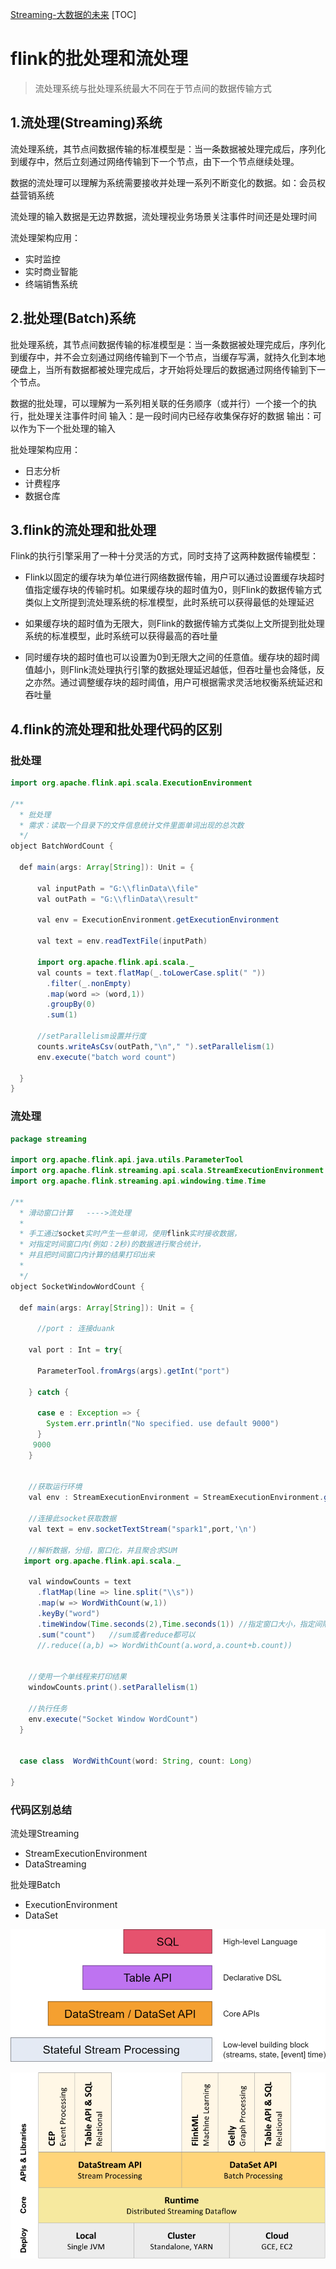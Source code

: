 [Streaming-大数据的未来](https://www.cnblogs.com/tree1123/p/11389146.html)
[TOC]
# flink的批处理和流处理
> 流处理系统与批处理系统最大不同在于节点间的数据传输方式
## 1.流处理(Streaming)系统
流处理系统，其节点间数据传输的标准模型是：当一条数据被处理完成后，序列化到缓存中，然后立刻通过网络传输到下一个节点，由下一个节点继续处理。

数据的流处理可以理解为系统需要接收并处理一系列不断变化的数据。如：会员权益营销系统

流处理的输入数据是无边界数据，流处理视业务场景关注事件时间还是处理时间

流处理架构应用：

- 实时监控
- 实时商业智能
- 终端销售系统

## 2.批处理(Batch)系统
批处理系统，其节点间数据传输的标准模型是：当一条数据被处理完成后，序列化到缓存中，并不会立刻通过网络传输到下一个节点，当缓存写满，就持久化到本地硬盘上，当所有数据都被处理完成后，才开始将处理后的数据通过网络传输到下一个节点。 

数据的批处理，可以理解为一系列相关联的任务顺序（或并行）一个接一个的执行，批处理关注事件时间
输入：是一段时间内已经存收集保存好的数据
输出：可以作为下一个批处理的输入

批处理架构应用：

- 日志分析
- 计费程序
- 数据仓库

## 3.flink的流处理和批处理

Flink的执行引擎采用了一种十分灵活的方式，同时支持了这两种数据传输模型：

- Flink以固定的缓存块为单位进行网络数据传输，用户可以通过设置缓存块超时值指定缓存块的传输时机。如果缓存块的超时值为0，则Flink的数据传输方式类似上文所提到流处理系统的标准模型，此时系统可以获得最低的处理延迟

- 如果缓存块的超时值为无限大，则Flink的数据传输方式类似上文所提到批处理系统的标准模型，此时系统可以获得最高的吞吐量

- 同时缓存块的超时值也可以设置为0到无限大之间的任意值。缓存块的超时阈值越小，则Flink流处理执行引擎的数据处理延迟越低，但吞吐量也会降低，反之亦然。通过调整缓存块的超时阈值，用户可根据需求灵活地权衡系统延迟和吞吐量

## 4.flink的流处理和批处理代码的区别

### 批处理
```java
import org.apache.flink.api.scala.ExecutionEnvironment
 
/**
  * 批处理
  * 需求：读取一个目录下的文件信息统计文件里面单词出现的总次数
  */
object BatchWordCount {
 
  def main(args: Array[String]): Unit = {
 
      val inputPath = "G:\\flinData\\file"
      val outPath = "G:\\flinData\\result"
 
      val env = ExecutionEnvironment.getExecutionEnvironment
 
      val text = env.readTextFile(inputPath)
 
      import org.apache.flink.api.scala._
      val counts = text.flatMap(_.toLowerCase.split(" "))
        .filter(_.nonEmpty)
        .map(word => (word,1))
        .groupBy(0)
        .sum(1)
 
      //setParallelism设置并行度
      counts.writeAsCsv(outPath,"\n"," ").setParallelism(1)
      env.execute("batch word count")
 
  }
}
```

### 流处理

```java
package streaming
 
import org.apache.flink.api.java.utils.ParameterTool
import org.apache.flink.streaming.api.scala.StreamExecutionEnvironment
import org.apache.flink.streaming.api.windowing.time.Time
 
/**
  * 滑动窗口计算   ---->流处理
  *
  * 手工通过socket实时产生一些单词，使用flink实时接收数据，
  * 对指定时间窗口内(例如：2秒)的数据进行聚合统计，
  * 并且把时间窗口内计算的结果打印出来
  *
  */
object SocketWindowWordCount {
 
  def main(args: Array[String]): Unit = {
 
      //port : 连接duank
 
    val port : Int = try{
 
      ParameterTool.fromArgs(args).getInt("port")
 
    } catch {
 
      case e : Exception => {
        System.err.println("No specified. use default 9000")
      }
     9000
    }
 
 
    //获取运行环境
    val env : StreamExecutionEnvironment = StreamExecutionEnvironment.getExecutionEnvironment
 
    //连接此socket获取数据
    val text = env.socketTextStream("spark1",port,'\n')
 
    //解析数据，分组，窗口化，并且聚合求SUM
   import org.apache.flink.api.scala._
 
    val windowCounts = text
      .flatMap(line => line.split("\\s"))
      .map(w => WordWithCount(w,1))
      .keyBy("word")
      .timeWindow(Time.seconds(2),Time.seconds(1)) //指定窗口大小，指定间隔时间
      .sum("count")   //sum或者reduce都可以
      //.reduce((a,b) => WordWithCount(a.word,a.count+b.count))
 
 
    //使用一个单线程来打印结果
    windowCounts.print().setParallelism(1)
 
    //执行任务
    env.execute("Socket Window WordCount")
  }
 
 
  case class  WordWithCount(word: String, count: Long)
 
}
```
### 代码区别总结
流处理Streaming

- StreamExecutionEnvironment
- DataStreaming

批处理Batch
- ExecutionEnvironment
- DataSet

![](img/flink-api.png)

![](img/flink-stack.png)
